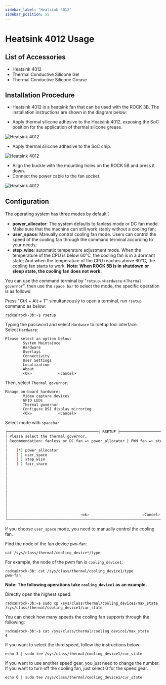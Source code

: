 ```yaml
---
sidebar_label: "Heatsink 4012"
sidebar_position: 55
---
```


# Heatsink 4012 Usage

## List of Accessories

- Heatsink 4012
- Thermal Conductive Silicone Gel
- Thermal Conductive Silicone Grease

## Installation Procedure

- Heatsink 4012 is a heatsink fan that can be used with the ROCK 3B. The installation instructions are shown in the diagram below:

- Apply thermal silicone adhesive to the Heatsink 4012, exposing the SoC position for the application of thermal silicone grease.

![Heatsink 4012](/img/rock5b/heatsink4012-use-1.webp)

- Apply thermal silicone adhesive to the SoC chip.

![Heatsink 4012](/img/rock5b/heatsink4012-use-2.webp)

- Align the buckle with the mounting holes on the ROCK 5B and press it down.
- Connect the power cable to the fan socket.

![Heatsink 4012](/img/rock3/3b/rock_3b_with_heatsink.webp)

## Configuration

The operating system has three modes by default：

- **power_allocator**: The system defaults to fanless mode or DC fan mode. Make sure that the machine can still work stably without a cooling fan;
- **user_space**: Manually control cooling fan mode. Users can control the speed of the cooling fan through the command terminal according to your needs;
- **step_wise**: automatic temperature adjustment mode. When the temperature of the CPU is below 60°C, the cooling fan is in a dormant state; And when the temperature of the CPU reaches above 60°C, the cooling fan starts to work.
  **Note: When ROCK 5B is in shutdown or sleep state, the cooling fan does not work.**

You can use the command terminal by "`retsup->Hardware`->`Thermal governor`", then use the `space bar` to select the mode, the specific operation is as follows:

Press "Ctrl + Alt + T" simultaneously to open a terminal, run `rsetup` command as below:

```
radxa@rock-3b:~$ rsetup
```

Typing the password and select `Hardware` to rsetup tool interface.  
Select `Hardware`:

```
Please select an option below:
        System Maintaince
        Hardware
        Overlays
        Connectivity
        User Settings
        Localization
        About
        <Ok>            <Cancel>
```

Then, select `Thermal governor`.

```
Manage on-board hardware:
        Video capture devices
        GPIO LEDs
        Thermal governor
        Configure DSI display mirroring
        <Ok>            <Cancel>
```

Select mode with `spacebar`

```bash
┌─────────────────────────────────────────┤ RSETUP ├───────────────────────────────────────────────┐
│ Please select the thermal governor.                                                              │
│ Recommendation: fanless or DC fan => power_allocator | PWM fan => step_wise                      │
│                                                                                                  │
│    (*) power_allocator                                                                           │
│    ( ) user_space                                                                                │
│    ( ) step_wise                                                                                 │
│    ( ) fair_share                                                                                │
│                                                                                                  │
│                                                                                                  │
│                                                                                                  │
│                                                                                                  │
│                                                                                                  │
│                                                                                                  │
│                                                                                                  │
│                                                                                                  │
│                                                                                                  │
│                                                                                                  │
│                                 <ok>                        <Cancel>                             │
└──────────────────────────────────────────────────────────────────────────────────────────────────│
```

If you choose `user_space` mode, you need to manually control the cooling fan.

Find the node of the fan device `pwm-fan`:

```
cat /sys/class/thermal/cooling_device*/type
```

For example, the node of the pwm fan is `cooling_device1`:

```
radxa@rock-3b: cat /sys/class/thermal/cooling_device1/type
pwm-fan
```

**Note: The following operations take `cooling_device1` as an example.**

Directly open the highest speed:

```
radxa@rock-3b:~$ sudo cp /sys/class/thermal/cooling_device1/max_state /sys/class/thermal/cooling_device1/cur_state
```

You can check how many speeds the cooling fan supports through the following:

```
radxa@rock-3b:~$ cat /sys/class/thermal/cooling_device1/max_state
4
```

If you want to select the third speed, follow the instructions below:

```
echo 3 | sudo tee /sys/class/thermal/cooling_device1/cur_state
```

If you want to use another speed gear, you just need to change the number. If you want to turn off the cooling fan, just select 0 for the speed gear.

```
echo 0 | sudo tee /sys/class/thermal/cooling_device1/cur_state
```